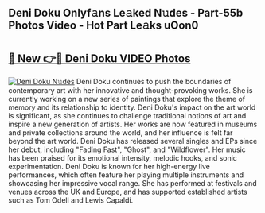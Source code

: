 ## Deni Doku Onlyf𝚊ns Le𝚊ked N𝚞des - Part-55b Photos Video - Hot Part Le𝚊ks uOon0

# <h2><a href="http://ac32864.deff.icu/?id=Deni+Doku">🔗 New 👉🔴 Deni Doku VIDEO Photos</a></h2>

[![Deni Doku N𝚞des](https://i.imgur.com/rIISA9y.gif)](http://ac32864.deff.icu/?id=Deni+Doku)
Deni Doku continues to push the boundaries of contemporary art with her innovative and thought-provoking works. She is currently working on a new series of paintings that explore the theme of memory and its relationship to identity. Deni Doku's impact on the art world is significant, as she continues to challenge traditional notions of art and inspire a new generation of artists. Her works are now featured in museums and private collections around the world, and her influence is felt far beyond the art world. Deni Doku has released several singles and EPs since her debut, including "Fading Fast", "Ghost", and "Wildflower". Her music has been praised for its emotional intensity, melodic hooks, and sonic experimentation. Deni Doku is known for her high-energy live performances, which often feature her playing multiple instruments and showcasing her impressive vocal range. She has performed at festivals and venues across the UK and Europe, and has supported established artists such as Tom Odell and Lewis Capaldi.
